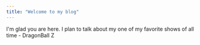```yaml
---
title: "Welcome to my blog"
---
```


I'm glad you are here. I plan to talk about my one of my favorite shows of all time - DragonBall Z
